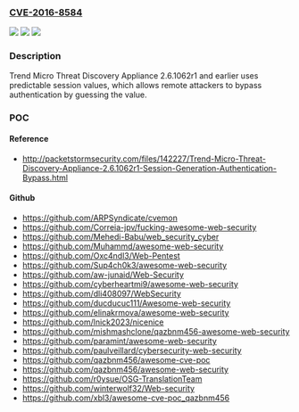 ### [CVE-2016-8584](https://cve.mitre.org/cgi-bin/cvename.cgi?name=CVE-2016-8584)
![](https://img.shields.io/static/v1?label=Product&message=n%2Fa&color=blue)
![](https://img.shields.io/static/v1?label=Version&message=n%2Fa%20&color=brightgreen)
![](https://img.shields.io/static/v1?label=Vulnerability&message=n%2Fa&color=brightgreen)

### Description

Trend Micro Threat Discovery Appliance 2.6.1062r1 and earlier uses predictable session values, which allows remote attackers to bypass authentication by guessing the value.

### POC

#### Reference
- http://packetstormsecurity.com/files/142227/Trend-Micro-Threat-Discovery-Appliance-2.6.1062r1-Session-Generation-Authentication-Bypass.html

#### Github
- https://github.com/ARPSyndicate/cvemon
- https://github.com/Correia-jpv/fucking-awesome-web-security
- https://github.com/Mehedi-Babu/web_security_cyber
- https://github.com/Muhammd/awesome-web-security
- https://github.com/Oxc4ndl3/Web-Pentest
- https://github.com/Sup4ch0k3/awesome-web-security
- https://github.com/aw-junaid/Web-Security
- https://github.com/cyberheartmi9/awesome-web-security
- https://github.com/dli408097/WebSecurity
- https://github.com/ducducuc111/Awesome-web-security
- https://github.com/elinakrmova/awesome-web-security
- https://github.com/lnick2023/nicenice
- https://github.com/mishmashclone/qazbnm456-awesome-web-security
- https://github.com/paramint/awesome-web-security
- https://github.com/paulveillard/cybersecurity-web-security
- https://github.com/qazbnm456/awesome-cve-poc
- https://github.com/qazbnm456/awesome-web-security
- https://github.com/r0ysue/OSG-TranslationTeam
- https://github.com/winterwolf32/Web-security
- https://github.com/xbl3/awesome-cve-poc_qazbnm456

